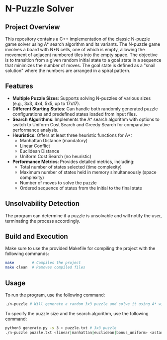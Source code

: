 # N-Puzzle Solver

## Project Overview
This repository contains a C++ implementation of the classic N-puzzle game solver using A* search algorithm and its variants. The N-puzzle game involves a board with N*N cells, one of which is empty, allowing the movement of adjacent numbered tiles into the empty space. The objective is to transition from a given random initial state to a goal state in a sequence that minimizes the number of moves. The goal state is defined as a "snail solution" where the numbers are arranged in a spiral pattern.

## Features
- **Multiple Puzzle Sizes**: Supports solving N-puzzles of various sizes (e.g., 3x3, 4x4, 5x5, up to 17x17).
- **Different Starting States**: Can handle both randomly generated puzzle configurations and predefined states loaded from input files.
- **Search Algorithms**: Implements the A* search algorithm with options to switch to Uniform Cost Search and Greedy Search for comparative performance analysis.
- **Heuristics**: Offers at least three heuristic functions for A*:
  - Manhattan Distance (mandatory)
  - Linear Conflict
  - Euclidean Distance
  - Uniform Cost Search (no heuristic)
- **Performance Metrics**: Provides detailed metrics, including:
  - Total number of states selected (time complexity)
  - Maximum number of states held in memory simultaneously (space complexity)
  - Number of moves to solve the puzzle
  - Ordered sequence of states from the initial to the final state

## Unsolvability Detection
The program can determine if a puzzle is unsolvable and will notify the user, terminating the process accordingly.

## Build and Execution
Make sure to use the provided Makefile for compiling the project with the following commands:
```bash
make        # Compiles the project
make clean  # Removes compiled files
```


## Usage
To run the program, use the following command:
```bash
./n-puzzle # Will generate a random 3x3 puzzle and solve it using A* with Manhattan Distance heuristic if possible
```

To specify the puzzle size and the search algorithm, use the following command:
```bash
python3 generate.py -s 3 > puzzle.txt # 3x3 puzzle
./n-puzzle puzzle.txt <linear|manhattan|euclidean|bonus_uniform> <astar|greedy> # Default is manhattan and astar
```